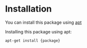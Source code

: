 <!--Title start-->

<!--Title end-->

<!--Start template-->

# Installation

You can install this package using [apt](<https://en.wikipedia.org/wiki/APT_(software)>)

Installing this package using apt:

```sh-session
apt-get install {package}
```

<!--End template-->
